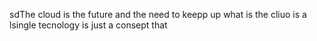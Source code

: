 sdThe cloud is the future and the need to keepp up what is the cliuo is a lsingle tecnology is just a consept that 